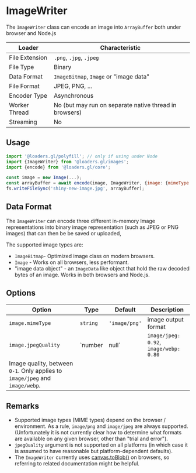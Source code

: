 # ImageWriter

The `ImageWriter` class can encode an image into `ArrayBuffer` both under browser and Node.js

| Loader         | Characteristic                                         |
| -------------- | ------------------------------------------------------ |
| File Extension | `.png`, `.jpg`, `.jpeg`                                |
| File Type      | Binary                                                 |
| Data Format    | `ImageBitmap`, `Image` or "image data"                 |
| File Format    | JPEG, PNG, ...                                         |
| Encoder Type   | Asynchronous                                           |
| Worker Thread  | No (but may run on separate native thread in browsers) |
| Streaming      | No                                                     |

## Usage

```js
import '@loaders.gl/polyfill'; // only if using under Node
import {ImageWriter} from '@loaders.gl/images';
import {encode} from '@loaders.gl/core';

const image = new Image(...);
const arrayBuffer = await encode(image, ImageWriter, {image: {mimeType: 'image/jpeg'}});
fs.writeFileSync('shiny-new-image.jpg', arrayBuffer);
```

## Data Format

The `ImageWriter` can encode three different in-memory Image representations into binary image representation (such as JPEG or PNG images) that can then be be saved or uploaded,

The supported image types are:

- `ImageBitmap`- Optimized image class on modern browsers.
- `Image` - Works on all browsers, less performant.
- "image data object" - an `ImageData` like object that hold the raw decoded bytes of an image. Works in both browsers and Node.js.

## Options

| Option                                                                       | Type            | Default                                | Description         |
| ---------------------------------------------------------------------------- | --------------- | -------------------------------------- | ------------------- |
| `image.mimeType`                                                             | `string`        | `'image/png'`                          | image output format |
| `image.jpegQuality`                                                          | `number | null` | `image/jpeg: 0.92`, `image/webp: 0.80` |
| Image quality, between `0-1`. Only applies to `image/jpeg` and `image/webp`. |

## Remarks

- Supported image types (MIME types) depend on the browser / environment. As a rule, `image/png` and `image/jpeg` are always supported. (Unfortunately it is not currently clear how to determine what formats are available on any given browser, other than "trial and error").
- `jpegQuality` argument is not supported on all platforms (in which case it is assumed to have reasonable but platform-dependent defaults).
- The `ImageWriter` currently uses [canvas.toBlob()](https://developer.mozilla.org/en-US/docs/Web/API/HTMLCanvasElement/toBlob) on browsers, so referring to related documentation might be helpful.
